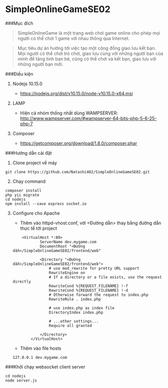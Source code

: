 # SimpleOnlineGameSE02

###Mục đích
> SimpleOnlineGame là một trang web chơi game online cho phép mọi người có thể chơi 1 game với nhau thông qua Internet.

> Mục tiêu dự án hướng tới việc tạo một cộng đồng giao lưu kết bạn. Mọi người có thể chơi trò chơi, giao lưu cùng với những người bạn của mình để tăng tình bạn bè, cũng có thể chơi và kết bạn, giao lưu với những người bạn mới.

###Điều kiện 
1. Nodejs 10.15.0 
    - https://nodejs.org/dist/v10.15.0/node-v10.15.0-x64.msi
    
2. LAMP 
    - Hiện cả nhóm thống nhất dùng WAMPSERVER:
    http://www.wampserver.com/#wampserver-64-bits-php-5-6-25-php-7
    
3. Composer
    - https://getcomposer.org/download/1.8.0/composer.phar   

###Hướng dẫn cài đặt
1. Clone project về máy
```$xslt
git clone https://github.com/Natashi402/SimpleOnlineGameSE02.git
```
2. Chạy command
```$xslt
composer install
php yii migrate
cd nodejs
npm install --save express socket.io
```
3. Configure cho Apache 
    - Thêm vào httpd-vhost.conf, với <Đường dẫn> thay bằng đường dẫn thực tế tới project
    ```$xslt
        <VirtualHost *:80>
                ServerName dev.mygame.com
                DocumentRoot "<Đường dẫn>/SimpleOnlineGameSE02/frontend/web"
                   
                <Directory "<Đường dẫn>/SimpleOnlineGameSE02/frontend/web">
        			# use mod_rewrite for pretty URL support
                    RewriteEngine on
                    # If a directory or a file exists, use the request directly
                    RewriteCond %{REQUEST_FILENAME} !-f
                    RewriteCond %{REQUEST_FILENAME} !-d
                    # Otherwise forward the request to index.php
                    RewriteRule . index.php
        			 
                    # use index.php as index file
                    DirectoryIndex index.php
        
                    # ...other settings...
        			Require all granted
        			
                </Directory>
            </VirtualHost>
    ```

    - Thêm vào file hosts
    ```$xslt
    127.0.0.1 dev.mygame.com
    ```

###Khởi chạy websocket client server 
```$xslt
cd nodejs
node server.js
```

